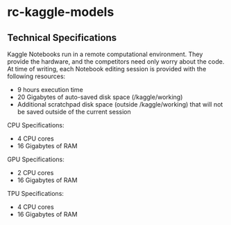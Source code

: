 # rc-kaggle-models

## Technical Specifications
Kaggle Notebooks run in a remote computational environment. They provide the hardware, and the competitors need only worry about the code.
At time of writing, each Notebook editing session is provided with the following resources:
- 9 hours execution time
- 20 Gigabytes of auto-saved disk space (/kaggle/working)
- Additional scratchpad disk space (outside /kaggle/working) that will not be saved outside of the current session 

CPU Specifications:
- 4 CPU cores
- 16 Gigabytes of RAM

GPU Specifications:
- 2 CPU cores
- 16 Gigabytes of RAM

TPU Specifications:
- 4 CPU cores
- 16 Gigabytes of RAM
